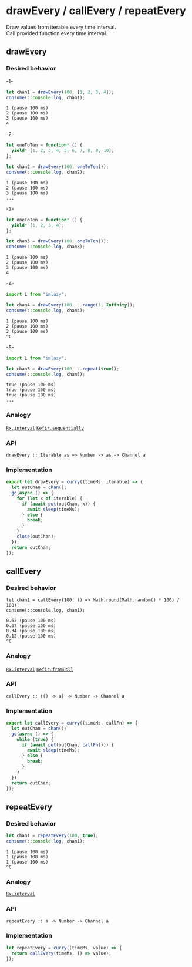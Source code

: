 # drawEvery / callEvery / repeatEvery

Draw values from iterable every time interval.<br/>
Call provided function every time interval.

## drawEvery

### Desired behavior

-1-

```js
let chan1 = drawEvery(100, [1, 2, 3, 4]);
consume(::console.log, chan1);
```

```
1 (pause 100 ms) 
2 (pause 100 ms) 
3 (pause 100 ms)  
4
```

-2-

```js
let oneToTen = function* () {
  yield* [1, 2, 3, 4, 5, 6, 7, 8, 9, 10];
};

let chan2 = drawEvery(100, oneToTen());
consume(::console.log, chan2);
```

```
1 (pause 100 ms) 
2 (pause 100 ms) 
3 (pause 100 ms)  
...
```

-3-

```js
let oneToTen = function* () {
  yield* [1, 2, 3, 4];
};

let chan3 = drawEvery(100, oneToTen());
consume(::console.log, chan3);
```

```
1 (pause 100 ms) 
2 (pause 100 ms) 
3 (pause 100 ms)  
4
```

-4-

```js
import L from "imlazy";

let chan4 = drawEvery(100, L.range(1, Infinity));
consume(::console.log, chan4);
```

```
1 (pause 100 ms) 
2 (pause 100 ms) 
3 (pause 100 ms)  
^C
```

-5-

```js
import L from "imlazy";

let chan5 = drawEvery(100, L.repeat(true));
consume(::console.log, chan5);
```

```
true (pause 100 ms) 
true (pause 100 ms) 
true (pause 100 ms)  
...
```

### Analogy

[`Rx.interval`](http://reactivex.io/documentation/operators/interval.html)
[`Kefir.sequentially`](http://rpominov.github.io/kefir/#sequentially)

### API

```
drawEvery :: Iterable as => Number -> as -> Channel a
```

### Implementation

```js
export let drawEvery = curry((timeMs, iterable) => {
  let outChan = chan();
  go(async () => {
    for (let x of iterable) {
      if (await put(outChan, x)) {
        await sleep(timeMs);
      } else {
        break;
      }
    }
    close(outChan);
  });
  return outChan;
});
```

## callEvery

### Desired behavior 

```
let chan1 = callEvery(100, () => Math.round(Math.random() * 100) / 100);
consume(::console.log, chan1);
```

```
0.62 (pause 100 ms) 
0.67 (pause 100 ms) 
0.34 (pause 100 ms) 
0.12 (pause 100 ms) 
^C
```

### Analogy

[`Rx.interval`](http://reactivex.io/documentation/operators/interval.html)
[`Kefir.fromPoll`](http://rpominov.github.io/kefir/#fromPoll)

### API

```
callEvery :: (() -> a) -> Number -> Channel a
```

### Implementation

```js
export let callEvery = curry((timeMs, callFn) => {
  let outChan = chan();
  go(async () => {
    while (true) {
      if (await put(outChan, callFn())) {
        await sleep(timeMs);
      } else {
        break;
      }
    }
  });
  return outChan;
});
```

## repeatEvery

### Desired behavior 

```js
let chan1 = repeatEvery(100, true);
consume(::console.log, chan1);
```

```
1 (pause 100 ms) 
1 (pause 100 ms) 
1 (pause 100 ms) 
^C 
```

### Analogy

[`Rx.interval`](http://reactivex.io/documentation/operators/interval.html)

### API

```
repeatEvery :: a -> Number -> Channel a
```

### Implementation

```js
let repeatEvery = curry((timeMs, value) => {
  return callEvery(timeMs, () => value);
});
```

